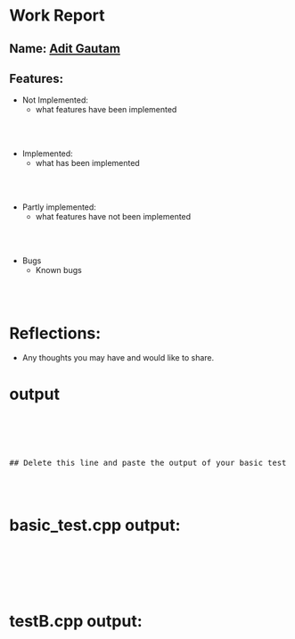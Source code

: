 
# Work Report

## Name: <ins> Adit Gautam </ins>

## Features:

- Not Implemented:
  - what features have been implemented

<br><br>

- Implemented:
  - what has been implemented

<br><br>

- Partly implemented:
  - what features have not been implemented

<br><br>

- Bugs
  - Known bugs

<br><br>

# Reflections:

- Any thoughts you may have and would like to share.

# **output**
<pre>
<br/><br/><br/><br/>
## Delete this line and paste the output of your basic test and then testB here
</pre>


<br/><br/>

# basic_test.cpp output:
<pre>
<br/><br/><br/><br/>
</pre>
# testB.cpp output:
<pre>
<br/><br/><br/><br/>
</pre>


